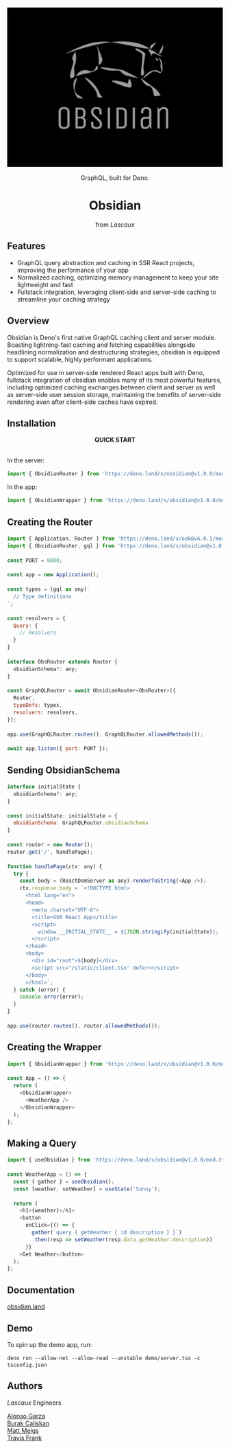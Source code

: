 ![Obsidian](./assets/logoSilver.jpg)

<div align="center">GraphQL, built for Deno.</div>

<div align="center">

<h1>Obsidian</h1>

from <em>Lascaux</em>

</div>

## Features

- GraphQL query abstraction and caching in SSR React projects, improving the performance of your app
- Normalized caching, optimizing memory management to keep your site lightweight and fast
- Fullstack integration, leveraging client-side and server-side caching to streamline your caching strategy

## Overview

Obsidian is Deno's first native GraphQL caching client and server module. Boasting lightning-fast caching and fetching capabilities alongside headlining normalization and destructuring strategies, obsidian is equipped to support scalable, highly performant applications.

Optimized for use in server-side rendered React apps built with Deno, fullstack integration of obsidian enables many of its most powerful features, including optimized caching exchanges between client and server as well as server-side user session storage, maintaining the benefits of server-side rendering even after client-side caches have expired.

## Installation

<div align="center"><strong>QUICK START</strong></div>
<br>

In the server:

```javascript
import { ObsidianRouter } from 'https://deno.land/x/obsidian@v1.0.0/mod.ts';
```

In the app: 

```javascript
import { ObsidianWrapper } from 'https://deno.land/x/obsidian@v1.0.0/mod.ts';
```

## Creating the Router

```javascript
import { Application, Router } from 'https://deno.land/x/oak@v6.0.1/mod.ts';
import { ObsidianRouter, gql } from 'https://deno.land/x/obsidian@v1.0.0/mod.ts';

const PORT = 8000;

const app = new Application();

const types = (gql as any)`
  // Type definitions
`;

const resolvers = {
  Query: {
    // Resolvers
  }
}

interface ObsRouter extends Router {
  obsidianSchema?: any;
}

const GraphQLRouter = await ObsidianRouter<ObsRouter>({
  Router,
  typeDefs: types,
  resolvers: resolvers,
});

app.use(GraphQLRouter.routes(), GraphQLRouter.allowedMethods());

await app.listen({ port: PORT });
```

## Sending ObsidianSchema

```javascript
interface initialState {
  obsidianSchema?: any;
}

const initialState: initialState = {
  obsidianSchema: GraphQLRouter.obsidianSchema
}

const router = new Router();
router.get('/', handlePage);

function handlePage(ctx: any) {
  try {
    const body = (ReactDomServer as any).renderToString(<App />);
    ctx.response.body = `<!DOCTYPE html>
      <html lang="en">
      <head>
        <meta charset="UTF-8">
        <title>SSR React App</title>
        <script>
          window.__INITIAL_STATE__ = ${JSON.stringify(initialState)};
        </script>
      </head>
      <body>
        <div id="root">${body}</div>
        <script src="/static/client.tsx" defer></script>
      </body>
      </html>`;
  } catch (error) {
    console.error(error);
  }
}

app.use(router.routes(), router.allowedMethods());
```

## Creating the Wrapper

```javascript
import { ObsidianWrapper } from 'https://deno.land/x/obsidian@v1.0.0/mod.ts';

const App = () => {
  return (
    <ObsidianWrapper>
      <WeatherApp />
    </ObsidianWrapper>
  );
};
```

## Making a Query


```javascript
import { useObsidian } from 'https://deno.land/x/obsidian@v1.0.0/mod.ts';

const WeatherApp = () => {
  const { gather } = useObsidian();
  const [weather, setWeather] = useState('Sunny');

  return (
    <h1>{weather}</h1>
    <button
      onClick={() => {
        gather(`query { getWeather { id description } }`)
        .then(resp => setWeather(resp.data.getWeather.description))
      }}
    >Get Weather</button>
  );
};

```

## Documentation

[obsidian.land](http://obsidian.land)

## Demo

To spin up the demo app, run:

	deno run --allow-net --allow-read --unstable demo/server.tsx -c tsconfig.json

## Authors

*Lascaux* Engineers

[Alonso Garza](https://github.com/Alonsog66)  
[Burak Caliskan](https://github.com/CaliskanBurak)  
[Matt Meigs](https://github.com/mmeigs)  
[Travis Frank](https://github.com/TravisFrankMTG/) 
